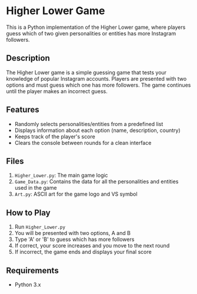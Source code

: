 # Higher Lower Game

This is a Python implementation of the Higher Lower game, where players guess which of two given personalities or entities has more Instagram followers.

## Description

The Higher Lower game is a simple guessing game that tests your knowledge of popular Instagram accounts. Players are presented with two options and must guess which one has more followers. The game continues until the player makes an incorrect guess.

## Features

- Randomly selects personalities/entities from a predefined list
- Displays information about each option (name, description, country)
- Keeps track of the player's score
- Clears the console between rounds for a clean interface

## Files

1. `Higher_Lower.py`: The main game logic
2. `Game_Data.py`: Contains the data for all the personalities and entities used in the game
3. `Art.py`: ASCII art for the game logo and VS symbol

## How to Play

1. Run `Higher_Lower.py`
2. You will be presented with two options, A and B
3. Type 'A' or 'B' to guess which has more followers
4. If correct, your score increases and you move to the next round
5. If incorrect, the game ends and displays your final score

## Requirements

- Python 3.x
